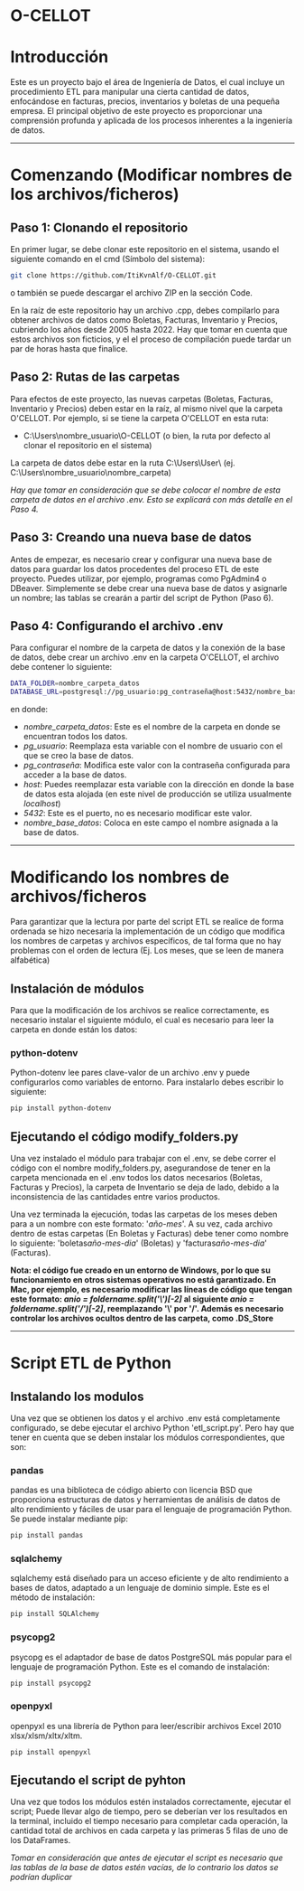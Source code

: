 # O-CELLOT

# Introducción

Este es un proyecto bajo el área de Ingeniería de Datos, el cual incluye un procedimiento ETL para manipular una cierta cantidad de datos, enfocándose en facturas, precios, inventarios y boletas de una pequeña empresa. El principal objetivo de este proyecto es proporcionar una comprensión profunda y aplicada de los procesos inherentes a la ingeniería de datos.

---
# Comenzando (Modificar nombres de los archivos/ficheros)

## Paso 1: Clonando el repositorio

En primer lugar, se debe clonar este repositorio en el sistema, usando el siguiente comando en el cmd (Símbolo del sistema):

```bash
git clone https://github.com/ItiKvnAlf/O-CELLOT.git
```

o también se puede descargar el archivo ZIP en la sección Code.

En la raíz de este repositorio hay un archivo .cpp, debes compilarlo para obtener archivos de datos como Boletas, Facturas, Inventario y Precios, cubriendo los años desde 2005 hasta 2022. Hay que tomar en cuenta que estos archivos son ficticios, y el el proceso de compilación puede tardar un par de horas hasta que finalice.

## Paso 2: Rutas de las carpetas

Para efectos de este proyecto, las nuevas carpetas (Boletas, Facturas, Inventario y Precios) deben estar en la raíz, al mismo nivel que la carpeta O'CELLOT. Por ejemplo, si se tiene la carpeta O'CELLOT en esta ruta:

- C:\Users\nombre_usuario\O-CELLOT (o bien, la ruta por defecto al clonar el repositorio en el sistema)

La carpeta de datos debe estar en la ruta C:\Users\User\ (ej. C:\Users\nombre_usuario\nombre_carpeta)

*Hay que tomar en consideración que se debe colocar el nombre de esta carpeta de datos en el archivo .env. Esto se explicará con más detalle en el Paso 4.*

## Paso 3: Creando una nueva base de datos

Antes de empezar, es necesario crear y configurar una nueva base de datos para guardar los datos procedentes del proceso ETL de este proyecto. Puedes utilizar, por ejemplo, programas como PgAdmin4 o DBeaver. Simplemente se debe crear una nueva base de datos y asignarle un nombre; las tablas se crearán a partir del script de Python (Paso 6).

## Paso 4: Configurando el archivo .env

Para configurar el nombre de la carpeta de datos y la conexión de la base de datos, debe crear un archivo .env en la carpeta O'CELLOT, el archivo debe contener lo siguiente:

```bash
DATA_FOLDER=nombre_carpeta_datos
DATABASE_URL=postgresql://pg_usuario:pg_contraseña@host:5432/nombre_base_datos
```

en donde:

- *nombre_carpeta_datos*: Este es el nombre de la carpeta en donde se encuentran todos los datos.
- *pg_usuario*: Reemplaza esta variable con el nombre de usuario con el que se creo la base de datos.
- *pg_contraseña*: Modifica este valor con la contraseña configurada para acceder a la base de datos.
- *host*: Puedes reemplazar esta variable con la dirección en donde la base de datos esta alojada (en este nivel de producción se utiliza usualmente *localhost*)
- *5432*: Este es el puerto, no es necesario modificar este valor.
- *nombre_base_datos*: Coloca en este campo el nombre asignada a la base de datos.
---
# Modificando los nombres de archivos/ficheros

Para garantizar que la lectura por parte del script ETL se realice de forma ordenada se hizo necesaria la implementación de un código que modifica los nombres de carpetas y archivos específicos, de tal forma que no hay problemas con el orden de lectura (Ej. Los meses, que se leen de manera alfabética)

## Instalación de módulos

Para que la modificación de los archivos se realice correctamente, es necesario instalar el siguiente módulo, el cual es necesario para leer la carpeta en donde están los datos:

### python-dotenv
Python-dotenv lee pares clave-valor de un archivo .env y puede configurarlos como variables de entorno. Para instalarlo debes escribir lo siguiente:

```bash
pip install python-dotenv
```

## Ejecutando el código modify_folders.py

Una vez instalado el módulo para trabajar con el .env, se debe correr el código con el nombre modify_folders.py, asegurandose de tener en la carpeta mencionada en el .env todos los datos necesarios (Boletas, Facturas y Precios), la carpeta de Inventario se deja de lado, debido a la inconsistencia de las cantidades entre varios productos.

Una vez terminada la ejecución, todas las carpetas de los meses deben para a un nombre con este formato: '*año-mes*'.
A su vez, cada archivo dentro de estas carpetas (En Boletas y Facturas) debe tener como nombre lo siguiente: 'boletas*año-mes-dia*' (Boletas) y 'facturas*año-mes-dia*' (Facturas).

**Nota: el código fue creado en un entorno de Windows, por lo que su funcionamiento en otros sistemas operativos no está garantizado. En Mac, por ejemplo, es necesario modificar las líneas de código que tengan este formato: *anio = foldername.split('\\')[-2]* al siguiente *anio = foldername.split('/')[-2]*, reemplazando '\\' por '/'. Además es necesario controlar los archivos ocultos dentro de las carpeta, como .DS_Store**

---

# Script ETL de Python

## Instalando los modulos

Una vez que se obtienen los datos y el archivo .env está completamente configurado, se debe ejecutar el archivo Python 'etl_script.py'. Pero hay que tener en cuenta que se deben instalar los módulos correspondientes, que son:

### pandas
pandas es una biblioteca de código abierto con licencia BSD que proporciona estructuras de datos y herramientas de análisis de datos de alto rendimiento y fáciles de usar para el lenguaje de programación Python. Se puede instalar mediante pip:

```bash
pip install pandas
```

### sqlalchemy
sqlalchemy está diseñado para un acceso eficiente y de alto rendimiento a bases de datos, adaptado a un lenguaje de dominio simple. Este es el método de instalación:

```bash
pip install SQLAlchemy
```

### psycopg2
psycopg es el adaptador de base de datos PostgreSQL más popular para el lenguaje de programación Python. Este es el comando de instalación:

```bash
pip install psycopg2
```

### openpyxl
openpyxl es una librería de Python para leer/escribir archivos Excel 2010 xlsx/xlsm/xltx/xltm.

```bash
pip install openpyxl
```

## Ejecutando el script de pyhton

Una vez que todos los módulos estén instalados correctamente, ejecutar el script; Puede llevar algo de tiempo, pero se deberían ver los resultados en la terminal, incluido el tiempo necesario para completar cada operación, la cantidad total de archivos en cada carpeta y las primeras 5 filas de uno de los DataFrames.

*Tomar en consideración que antes de ejecutar el script es necesario que las tablas de la base de datos estén vacías, de lo contrario los datos se podrían duplicar*